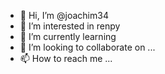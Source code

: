 - 👋 Hi, I’m @joachim34
- 👀 I’m interested in renpy
- 🌱 I’m currently learning 
- 💞️ I’m looking to collaborate on ...
- 📫 How to reach me ...

<!---
joachim34/joachim34 is a ✨ special ✨ repository because its `README.md` (this file) appears on your GitHub profile.
You can click the Preview link to take a look at your changes.
--->
